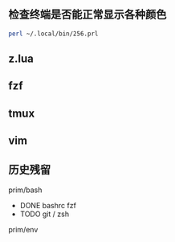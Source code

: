 #

## 检查终端是否能正常显示各种颜色

```bash
perl ~/.local/bin/256.prl
```

## z.lua

## fzf

## tmux

## vim



## 历史残留

prim/bash 
- DONE bashrc fzf
- TODO git / zsh

prim/env
